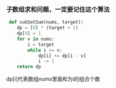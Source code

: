  ### 子数组求和问题，一定要记住这个算法

```python
 def subSetSum(nums, target):
    dp = [0] * (target + 1)
    dp[0] = 1
    for v in nums:
        i = target
        while i >= v:
            dp[i] += dp[i - v]
            i -= 1
    return dp
```

dp[i]代表数组nums里面和为i的组合个数